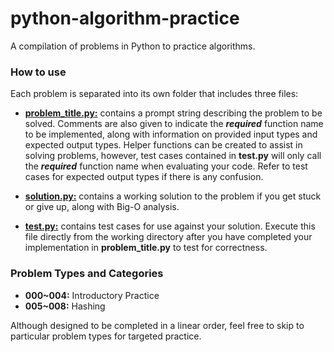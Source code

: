 # python-algorithm-practice

A compilation of problems in Python to practice algorithms.

### How to use
Each problem is separated into its own folder that includes three files:  
- <ins>**problem_title.py:**</ins> contains a prompt string describing the problem to be solved. Comments are also given to indicate the ***required*** function name to be implemented, along with information on provided input types and expected output types. Helper functions can be created to assist in solving problems, however, test cases contained in **test.py** will only call the ***required*** function name when evaluating your code. Refer to test cases for expected output types if there is any confusion.  

- <ins>**solution.py:**</ins> contains a working solution to the problem if you get stuck or give up, along with Big-O analysis.  

- <ins>**test.py:**</ins> contains test cases for use against your solution. Execute this file directly from the working directory after you have completed your implementation in **problem_title.py** to test for correctness.  

### Problem Types and Categories
- **000~004:** Introductory Practice
- **005~008:** Hashing  

Although designed to be completed in a linear order, feel free to skip to particular problem types for targeted practice.  